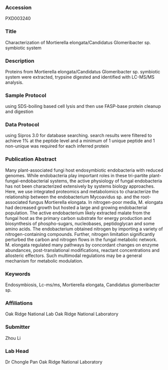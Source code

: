 ### Accession
PXD003240

### Title
Characterization of Mortierella elongata/Candidatus Glomeribacter sp. symbiotic system

### Description
Proteins from Mortierella elongata/Candidatus Glomeribacter sp. symbiotic system were extracted, trypsine digested  and identified with LC-MS/MS analysis.

### Sample Protocol
using SDS-boiling based cell lysis and then use FASP-base protein cleanup and digestion

### Data Protocol
using Sipros 3.0 for database searching. search results were filtered to achieve 1% at the peptide level and a minimum of 1 unique peptide and 1 non-unique was required for each inferred protein

### Publication Abstract
Many plant-associated fungi host endosymbiotic endobacteria with reduced genomes. While endobacteria play important roles in these tri-partite plant-fungal-endobacterial systems, the active physiology of fungal endobacteria has not been characterized extensively by systems biology approaches. Here, we use integrated proteomics and metabolomics to characterize the relationship between the endobacterium Mycoavidus sp. and the root-associated fungus Mortierella elongata. In nitrogen-poor media, M. elongata had decreased growth but hosted a large and growing endobacterial population. The active endobacterium likely extracted malate from the fungal host as the primary carbon substrate for energy production and biosynthesis of phospho-sugars, nucleobases, peptidoglycan and some amino acids. The endobacterium obtained nitrogen by importing a variety of nitrogen-containing compounds. Further, nitrogen limitation significantly perturbed the carbon and nitrogen flows in the fungal metabolic network. M. elongata regulated many pathways by concordant changes on enzyme abundances, post-translational modifications, reactant concentrations and allosteric effectors. Such multimodal regulations may be a general mechanism for metabolic modulation.

### Keywords
Endosymbiosis, Lc-ms/ms, Mortierella elongata, Candidatus glomeribacter sp.

### Affiliations
Oak Ridge National Lab
Oak Ridge National Laboratory

### Submitter
Zhou Li

### Lab Head
Dr Chongle Pan
Oak Ridge National Laboratory


